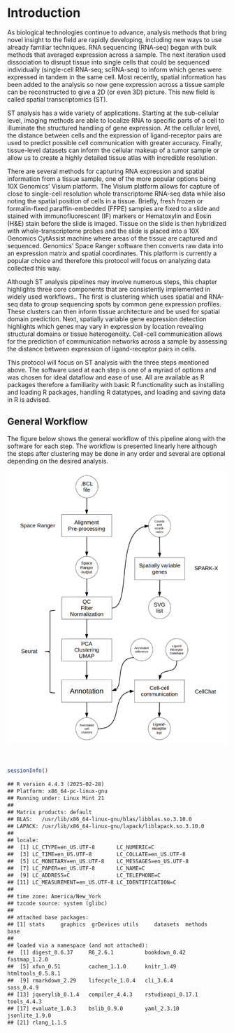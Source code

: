 # Introduction



As biological technologies continue to advance, analysis methods that bring novel insight to the field are rapidly developing, including new ways to use already familiar techniques. RNA sequencing (RNA-seq) began with bulk methods that averaged expression across a sample. The next iteration used dissociation to disrupt tissue into single cells that could be sequenced individually (single-cell RNA-seq; scRNA-seq) to inform which genes were expressed in tandem in the same cell. Most recently, spatial information has been added to the analysis so now gene expression across a tissue sample can be reconstructed to give a 2D (or even 3D) picture. This new field is called spatial transcriptomics (ST).

ST analysis has a wide variety of applications. Starting at the sub-cellular level, imaging methods are able to localize RNA to specific parts of a cell to illuminate the structured handling of gene expression. At the cellular level, the distance between cells and the expression of ligand-receptor pairs are used to predict possible cell communication with greater accuracy. Finally, tissue-level datasets can inform the cellular makeup of a tumor sample or allow us to create a highly detailed tissue atlas with incredible resolution.

There are several methods for capturing RNA expression and spatial information from a tissue sample, one of the more popular options being 10X Genomics’ Visium platform. The Visium platform allows for capture of close to single-cell resolution whole transcriptome RNA-seq data while also noting the spatial position of cells in a tissue. Briefly, fresh frozen or formalin-fixed paraffin-embedded (FFPE) samples are fixed to a slide and stained with immunofluorescent (IF) markers or Hematoxylin and Eosin (H&E) stain before the slide is imaged. Tissue on the slide is then hybridized with whole-transcriptome probes and the slide is placed into a 10X Genomics CytAssist machine where areas of the tissue are captured and sequenced. Genomics’ Space Ranger software then converts raw data into an expression matrix and spatial coordinates. This platform is currently a popular choice and therefore this protocol will focus on analyzing data collected this way.

Although ST analysis pipelines may involve numerous steps, this chapter highlights three core components that are consistently implemented in widely used workflows.. The first is clustering which uses spatial and RNA-seq data to group sequencing spots by common gene expression profiles. These clusters can then inform tissue architecture and be used for spatial domain prediction. Next, spatially variable gene expression detection highlights which genes may vary in expression by location revealing structural domains or tissue heterogeneity. Cell-cell communication allows for the prediction of communication networks across a sample by assessing the distance between expression of ligand-receptor pairs in cells.

This protocol will focus on ST analysis with the three steps mentioned above. The software used at each step is one of a myriad of options and was chosen for ideal dataflow and ease of use. All are available as R packages therefore a familiarity with basic R functionality such as installing and loading R packages, handling R datatypes, and loading and saving data in R is advised.

## General Workflow

The figure below shows the general workflow of this pipeline along with the software for each step. The workflow is presented linearly here although the steps after clustering may be done in any order and several are optional depending on the desired analysis.

![Diagram of protocol workflow](Figure_intro_1.png)
<br>
<br>
<br>

``` r
sessionInfo()
```

```
## R version 4.4.3 (2025-02-28)
## Platform: x86_64-pc-linux-gnu
## Running under: Linux Mint 21
## 
## Matrix products: default
## BLAS:   /usr/lib/x86_64-linux-gnu/blas/libblas.so.3.10.0 
## LAPACK: /usr/lib/x86_64-linux-gnu/lapack/liblapack.so.3.10.0
## 
## locale:
##  [1] LC_CTYPE=en_US.UTF-8       LC_NUMERIC=C              
##  [3] LC_TIME=en_US.UTF-8        LC_COLLATE=en_US.UTF-8    
##  [5] LC_MONETARY=en_US.UTF-8    LC_MESSAGES=en_US.UTF-8   
##  [7] LC_PAPER=en_US.UTF-8       LC_NAME=C                 
##  [9] LC_ADDRESS=C               LC_TELEPHONE=C            
## [11] LC_MEASUREMENT=en_US.UTF-8 LC_IDENTIFICATION=C       
## 
## time zone: America/New_York
## tzcode source: system (glibc)
## 
## attached base packages:
## [1] stats     graphics  grDevices utils     datasets  methods   base     
## 
## loaded via a namespace (and not attached):
##  [1] digest_0.6.37     R6_2.6.1          bookdown_0.42     fastmap_1.2.0    
##  [5] xfun_0.51         cachem_1.1.0      knitr_1.49        htmltools_0.5.8.1
##  [9] rmarkdown_2.29    lifecycle_1.0.4   cli_3.6.4         sass_0.4.9       
## [13] jquerylib_0.1.4   compiler_4.4.3    rstudioapi_0.17.1 tools_4.4.3      
## [17] evaluate_1.0.3    bslib_0.9.0       yaml_2.3.10       jsonlite_1.9.0   
## [21] rlang_1.1.5
```
